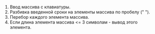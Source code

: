 1. Ввод массива с клавиатуры.
2. Разбивка введенной сроки на элементы массива по пробелу (" ").
3. Перебор каждого элемента массива. 
4. Если длина элемента массива <= 3 символам - вывод этого элемента. 

